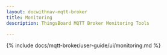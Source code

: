 ```yaml
---
layout: docwithnav-mqtt-broker
title: Monitoring
description: ThingsBoard MQTT Broker Monitoring Tools

---
```


{% include docs/mqtt-broker/user-guide/ui/monitoring.md %}
